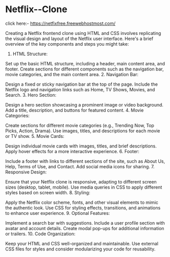 # Netflix--Clone


click here:- https://netfixfree.freewebhostmost.com/

Creating a Netflix frontend clone using HTML and CSS involves replicating the visual design and layout of the Netflix user interface. Here's a brief overview of the key components and steps you might take:

1. HTML Structure:

Set up the basic HTML structure, including a header, main content area, and footer.
Create sections for different components such as the navigation bar, movie categories, and the main content area.
2. Navigation Bar:

Design a fixed or sticky navigation bar at the top of the page.
Include the Netflix logo and navigation links such as Home, TV Shows, Movies, and Search.
3. Hero Section:

Design a hero section showcasing a prominent image or video background.
Add a title, description, and buttons for featured content.
4. Movie Categories:

Create sections for different movie categories (e.g., Trending Now, Top Picks, Action, Drama).
Use images, titles, and descriptions for each movie or TV show.
5. Movie Cards:

Design individual movie cards with images, titles, and brief descriptions.
Apply hover effects for a more interactive experience.
6. Footer:

Include a footer with links to different sections of the site, such as About Us, Help, Terms of Use, and Contact.
Add social media icons for sharing.
7. Responsive Design:

Ensure that your Netflix clone is responsive, adapting to different screen sizes (desktop, tablet, mobile).
Use media queries in CSS to apply different styles based on screen width.
8. Styling:

Apply the Netflix color scheme, fonts, and other visual elements to mimic the authentic look.
Use CSS for styling effects, transitions, and animations to enhance user experience.
9. Optional Features:

Implement a search bar with suggestions.
Include a user profile section with avatar and account details.
Create modal pop-ups for additional information or trailers.
10. Code Organization:

Keep your HTML and CSS well-organized and maintainable.
Use external CSS files for styles and consider modularizing your code for reusability.
